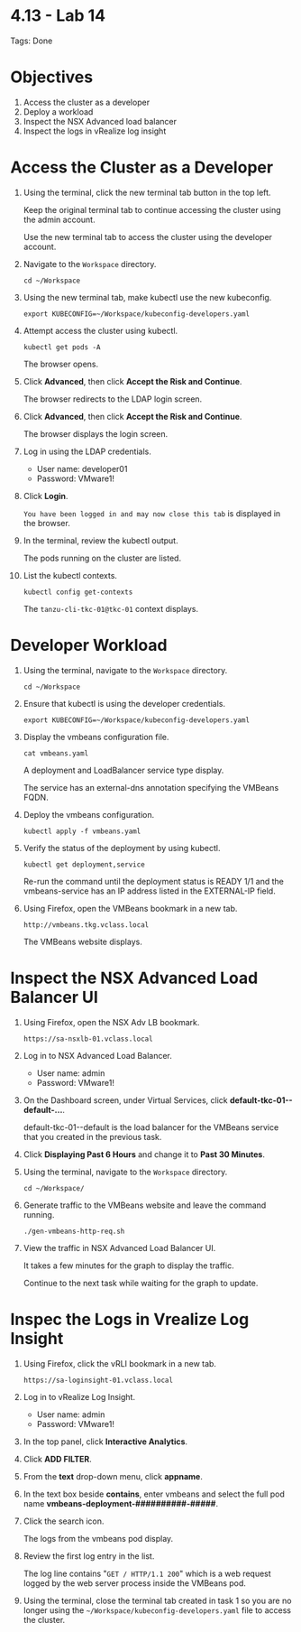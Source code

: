 # 4.13 - Lab 14

Tags: Done

# Objectives

1. Access the cluster as a developer
2. Deploy a workload
3. Inspect the NSX Advanced load balancer
4. Inspect the logs in vRealize log insight

# Access the Cluster as a Developer

1. Using the terminal, click the new terminal tab button in the top left.

    Keep the original terminal tab to continue accessing the cluster using the admin account.

    Use the new terminal tab to access the cluster using the developer account.

2. Navigate to the `Workspace` directory.

    `cd ~/Workspace`

3. Using the new terminal tab, make kubectl use the new kubeconfig.

    `export KUBECONFIG=~/Workspace/kubeconfig-developers.yaml`

4. Attempt access the cluster using kubectl.

    `kubectl get pods -A`

    The browser opens.

5. Click **Advanced**, then click **Accept the Risk and Continue**.

    The browser redirects to the LDAP login screen.

6. Click **Advanced**, then click **Accept the Risk and Continue**.

    The browser displays the login screen.

7. Log in using the LDAP credentials.
    - User name: developer01
    - Password: VMware1!
8. Click **Login**.

    `You have been logged in and may now close this tab` is displayed in the browser.

9. In the terminal, review the kubectl output.

    The pods running on the cluster are listed.

10. List the kubectl contexts.

    `kubectl config get-contexts`

    The `tanzu-cli-tkc-01@tkc-01` context displays.

# Developer Workload

1. Using the terminal, navigate to the `Workspace` directory.

    `cd ~/Workspace`

2. Ensure that kubectl is using the developer credentials.

    `export KUBECONFIG=~/Workspace/kubeconfig-developers.yaml`

3. Display the vmbeans configuration file.

    `cat vmbeans.yaml`

    A deployment and LoadBalancer service type display.

    The service has an external-dns annotation specifying the VMBeans FQDN.

4. Deploy the vmbeans configuration.

    `kubectl apply -f vmbeans.yaml`

5. Verify the status of the deployment by using kubectl.

    `kubectl get deployment,service`

    Re-run the command until the deployment status is READY 1/1 and the vmbeans-service has an IP address listed in the EXTERNAL-IP field.

6. Using Firefox, open the VMBeans bookmark in a new tab.

    `http://vmbeans.tkg.vclass.local`

    The VMBeans website displays.

# Inspect the NSX Advanced Load Balancer UI

1. Using Firefox, open the NSX Adv LB bookmark.

    `https://sa-nsxlb-01.vclass.local`

2. Log in to NSX Advanced Load Balancer.
    - User name: admin
    - Password: VMware1!
3. On the Dashboard screen, under Virtual Services, click **default-tkc-01--default-...**.

    default-tkc-01--default is the load balancer for the VMBeans service that you created in the previous task.

4. Click **Displaying Past 6 Hours** and change it to **Past 30 Minutes**.
5. Using the terminal, navigate to the `Workspace` directory.

    `cd ~/Workspace/`

6. Generate traffic to the VMBeans website and leave the command running.

    `./gen-vmbeans-http-req.sh`

7. View the traffic in NSX Advanced Load Balancer UI.

    It takes a few minutes for the graph to display the traffic.

    Continue to the next task while waiting for the graph to update.

# Inspec the Logs in Vrealize Log Insight

1. Using Firefox, click the vRLI bookmark in a new tab.

    `https://sa-loginsight-01.vclass.local`

2. Log in to vRealize Log Insight.
    - User name: admin
    - Password: VMware1!
3. In the top panel, click **Interactive Analytics**.
4. Click **ADD FILTER**.
5. From the **text** drop-down menu, click **appname**.
6. In the text box beside **contains**, enter vmbeans and select the full pod name **vmbeans-deployment-##########-#####**.
7. Click the search icon.

    The logs from the vmbeans pod display.

8. Review the first log entry in the list.

    The log line contains "`GET / HTTP/1.1 200`" which is a web request logged by the web server process inside the VMBeans pod.

9. Using the terminal, close the terminal tab created in task 1 so you are no longer using the `~/Workspace/kubeconfig-developers.yaml` file to access the cluster.
